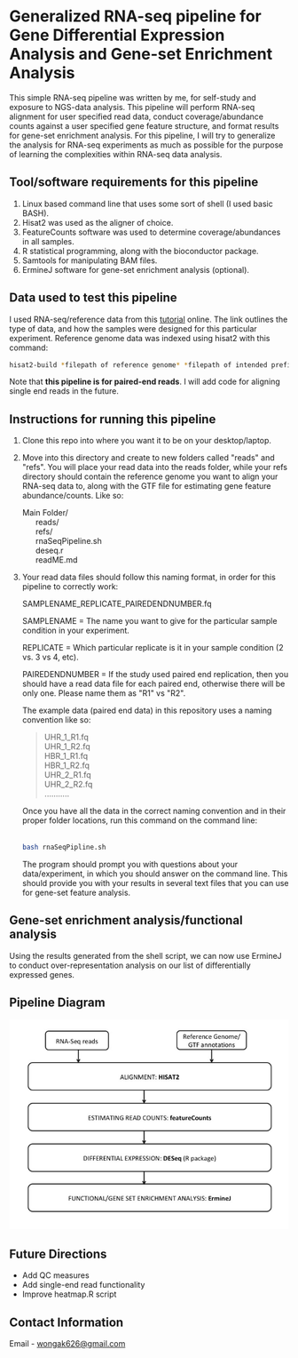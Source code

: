 # Generalized RNA-seq pipeline for Gene Differential Expression Analysis and Gene-set Enrichment Analysis

This simple RNA-seq pipeline was written by me, for self-study and exposure to NGS-data analysis. This pipeline will
perform RNA-seq alignment for user specified read data, conduct coverage/abundance counts against a user specified
gene feature structure, and format results for gene-set enrichment analysis. For this pipeline, I will try 
to generalize the analysis for RNA-seq experiments as much as possible for the purpose of learning the complexities
within RNA-seq data analysis.

## Tool/software requirements for this pipeline
1. Linux based command line that uses some sort of shell (I used basic BASH).
2. Hisat2 was used as the aligner of choice.
3. FeatureCounts software was used to determine coverage/abundances in all samples.
4. R statistical programming, along with the bioconductor package.
5. Samtools for manipulating BAM files.
6. ErmineJ software for gene-set enrichment analysis (optional).

## Data used to test this pipeline
I used RNA-seq/reference data from this [tutorial](https://github.com/griffithlab/rnaseq_tutorial/wiki/RNAseq-Data) online. 
The link outlines the type of data, and how the samples were designed for this particular experiment. Reference genome 
data was indexed using hisat2 with this command: 

```bash
hisat2-build *filepath of reference genome* *filepath of intended prefix index files*
```

Note that **this pipeline is for paired-end reads**. I will add code for aligning single end reads in the future.

## Instructions for running this pipeline
1. Clone this repo into where you want it to be on your desktop/laptop.

2. Move into this directory and create to new folders called "reads" and "refs". You will place your read data into the 
   reads folder, while your refs directory should contain the reference genome you want to align your RNA-seq data to, 
   along with the GTF file for estimating gene feature abundance/counts. Like so:

   Main Folder/<br/>
      &nbsp;&nbsp;&nbsp;&nbsp;&nbsp;&nbsp;reads/<br/>
      &nbsp;&nbsp;&nbsp;&nbsp;&nbsp;&nbsp;refs/<br/>
      &nbsp;&nbsp;&nbsp;&nbsp;&nbsp;&nbsp;rnaSeqPipeline.sh<br/>
      &nbsp;&nbsp;&nbsp;&nbsp;&nbsp;&nbsp;deseq.r<br/>
      &nbsp;&nbsp;&nbsp;&nbsp;&nbsp;&nbsp;readME.md<br/>


3. Your read data files should follow this naming format, in order for this pipeline to correctly work:

   SAMPLENAME_REPLICATE_PAIREDENDNUMBER.fq

   SAMPLENAME = The name you want to give for the particular sample condition in your experiment.

   REPLICATE = Which particular replicate is it in your sample condition (2 vs. 3 vs 4, etc). 

   PAIREDENDNUMBER = If the study used paired end replication, then you should have a read data file for each paired end, otherwise there will be only one. Please name them as "R1" vs "R2".

   The example data (paired end data) in this repository uses a naming convention like so:
   
   > UHR_1_R1.fq<br/>
   > UHR_1_R2.fq<br/>
   > HBR_1_R1.fq<br/>
   > HBR_1_R2.fq<br/>
   > UHR_2_R1.fq<br/>
   > UHR_2_R2.fq<br/>
   > ...........<br/>

   Once you have all the data in the correct naming convention and in their proper folder locations, run this command on the 
   command line:

   ```bash

   bash rnaSeqPipline.sh

   ```
   The program should prompt you with questions about your data/experiment, in which you should answer on the
   command line. This should provide you with your results in several text files that you can use for gene-set 
   feature analysis.

## Gene-set enrichment analysis/functional analysis
   
   Using the results generated from the shell script, we can now use ErmineJ to conduct over-representation analysis
   on our list of differentially expressed genes.

## Pipeline Diagram

   ![alt text](https://github.com/wongak626/RNA-seq-Pipline/blob/master/readMEimages/Slide1.jpg?raw=true "Pipeline Diagram")

## Future Directions
- Add QC measures
- Add single-end read functionality
- Improve heatmap.R script


## Contact Information
Email - wongak626@gmail.com